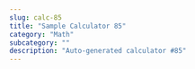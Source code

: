 ```yaml
---
slug: calc-85
title: "Sample Calculator 85"
category: "Math"
subcategory: ""
description: "Auto-generated calculator #85"
---
```


